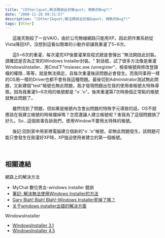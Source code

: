 ```yaml
---
title: "[Other]quot;無法開啟此封裝quot; 微軟的Bug?!"
date: "2008-11-28 09:31:57"
description: "[Other]&quot;無法開啟此封裝&quot; 微軟的Bug?!"
tags: [Other]
---
```


<p>      這幾天剛殺了一台VAIO，由於公司無線網路只能用XP。因此把作業系統從Vista降回XP。沒想到這看似簡單的小動作卻讓我重灌了5~6次。</p><p>      這5~6次的重灌，每次灌完XP後要灌某些程式總是會彈出 "無法開啟此封裝。請確認是否為正常的Windows Installer封裝。" 對話框，試了很多方法像是重灌WindowsInstaller、用Cmd下"msiexec.exe /unregister"、檢查帳號與修改登錄檔的權限...等等，就是無法搞定。且每次重灌後該問題必會發生。而我同事用一樣的OS用一樣的Driver也都不會有我這種問題。最後切到Administrator測試無此問題，又新建個"test"帳號也無此問題，我才發現問題出在我的使用者帳號太特殊導致。因為我重灌5~6次用的帳號都是 "o`.'o"。後來重灌第7次時換個正常點的帳號就無此問題了。</p><p>      雖然找到了問題，但如果是帳號內含會出問題的特殊字元導致的話，OS不就應該在我建立帳號的時候擋掉嗎？怎麼還讓人建立帳號呢？害我為了這個問題搞了好久。So...這個故事告訴我們，使用Window不要用太特殊的帳號。</p><p>      後記:回到家中用家裡電腦建立個新的"o`.'o"帳號，卻無此問題發生。該問題可能只會發生在剛灌好XP時，XP強迫使用者建立的第一個帳號。</p><p> </p><h2><strong>相關連結</strong></h2><p>網路上的解決方法</p><ul><li>MyChat 數位男女-windows installer 錯誤</a></li><li><a target="_blank" href="http://hz-studio.com/hz/2007/07/-windows-installer.html">筆記: 解決無法使用Windows Installer的方法</a></li><li><a target="_blank" href="http://garywlee.blogspot.com/2007/03/windows-installer.html">Gary Blah! Blah! Blah!-Windows Installer死掉了嗎？</a></li><li><a target="_blank" href="http://www.ii.gov.cn/news/zsyd/2006227100041.htm">关于windows installer出错的解决方案</a></li></ul><p>WindowsInstaller</p><ul><li><a target="_blank" href="http://www.microsoft.com/downloads/details.aspx?displaylang=zh-tw&amp;FamilyID=889482fc-5f56-4a38-b838-de776fd4138c">WindowsInstaller 3.1</a></li><li><a target="_blank" href="http://www.microsoft.com/downloads/details.aspx?familyid=5A58B56F-60B6-4412-95B9-54D056D6F9F4&amp;displaylang=zh-tw">WindowsInstaller 4.5</li></ul>
